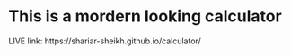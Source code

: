 <h1>This is a mordern looking calculator</h1>
LIVE link:
https://shariar-sheikh.github.io/calculator/

